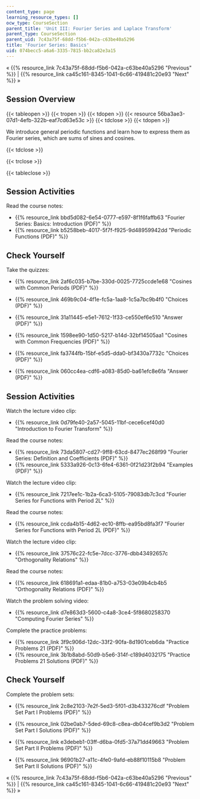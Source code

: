 ```yaml
---
content_type: page
learning_resource_types: []
ocw_type: CourseSection
parent_title: 'Unit III: Fourier Series and Laplace Transform'
parent_type: CourseSection
parent_uid: 7c43a75f-68dd-f5b6-042a-c63be40a5296
title: 'Fourier Series: Basics'
uid: 074becc5-a6a6-3335-7815-bb2ca82e3a15
---
```


« {{% resource_link 7c43a75f-68dd-f5b6-042a-c63be40a5296 "Previous" %}} | {{% resource_link ca45c161-8345-1041-6c66-419481c20e93 "Next" %}} »

Session Overview
----------------

{{< tableopen >}}
{{< tropen >}}
{{< tdopen >}}
{{< resource 56ba3ae3-07d1-4efb-322b-eaf7cd63e53c >}}
{{< tdclose >}}
{{< tdopen >}}


We introduce general periodic functions and learn how to express them as Fourier series, which are sums of sines and cosines.


{{< tdclose >}}

{{< trclose >}}

{{< tableclose >}}

Session Activities
------------------

Read the course notes:

*   {{% resource_link bbd5d082-6e54-0777-e597-8f1f6faffb63 "Fourier Series: Basics: Introduction (PDF)" %}}
*   {{% resource_link b5258beb-4017-5f7f-f925-9d48959942dd "Periodic Functions (PDF)" %}}

Check Yourself
--------------

Take the quizzes:

*   {{% resource_link 2af6c035-b7be-330d-0025-7725ccde1e68 "Cosines with Common Periods (PDF)" %}}
*   {{% resource_link 469b9c04-4f1e-fc5a-1aa8-1c5a7bc9b4f0 "Choices (PDF)" %}}
*   {{% resource_link 31a11445-e5e1-7612-1f33-ce550ef6e510 "Answer (PDF)" %}}
  
*   {{% resource_link 1598ee90-1d50-5217-b14d-32bf14505aa1 "Cosines with Common Frequencies (PDF)" %}}
*   {{% resource_link fa3744fb-15bf-e5d5-dda0-bf3430a7732c "Choices (PDF)" %}}
*   {{% resource_link 060cc4ea-cdf6-a083-85d0-ba61efc8e6fa "Answer (PDF)" %}}

Session Activities
------------------

Watch the lecture video clip:

*   {{% resource_link 0d79fe40-2a57-5045-11bf-cece6cef40d0 "Introduction to Fourier Transform" %}}

Read the course notes:

*   {{% resource_link 73da5807-cd27-9ff8-63cd-8477ec268f99 "Fourier Series: Definition and Coefficients (PDF)" %}}
*   {{% resource_link 5333a926-0c13-6fe4-6361-0f21d23f2b94 "Examples (PDF)" %}}

Watch the lecture video clip:

*   {{% resource_link 7217ee1c-1b2a-6ca3-5105-79083db7c3cd "Fourier Series for Functions with Period 2L" %}}

Read the course notes:

*   {{% resource_link ccda4b15-4d62-ec10-8ffb-ea95bd8fa3f7 "Fourier Series for Functions with Period 2L (PDF)" %}}

Watch the lecture video clip:

*   {{% resource_link 37576c22-fc5e-7dcc-3776-dbb43492657c "Orthogonality Relations" %}}

Read the course notes:

*   {{% resource_link 618691a1-edaa-81b0-a753-03e09b4cb4b5 "Orthogonality Relations (PDF)" %}}

Watch the problem solving video:

*   {{% resource_link d7e863d3-5600-c4a8-3ce4-5f8680258370 "Computing Fourier Series" %}}

Complete the practice problems:

*   {{% resource_link 3f9c906d-12dc-33f2-90fa-8d1901ceb6da "Practice Problems 21 (PDF)" %}}
*   {{% resource_link 3b1b8abd-50d9-b5e6-314f-c189d4032175 "Practice Problems 21 Solutions (PDF)" %}}

Check Yourself
--------------

Complete the problem sets:

*   {{% resource_link 2c8e2103-7e2f-5ed3-5f01-d3b433276cdf "Problem Set Part I Problems (PDF)" %}}
*   {{% resource_link 02be0ab7-5ded-69c8-c8ea-db04cef9b3d2 "Problem Set Part I Solutions (PDF)" %}}
  
*   {{% resource_link e3debeb1-03ff-d6ba-0fd5-37a71dd49663 "Problem Set Part II Problems (PDF)" %}}
*   {{% resource_link 96901b27-a11c-4fe0-9afd-eb88f10115b8 "Problem Set Part II Solutions (PDF)" %}}

« {{% resource_link 7c43a75f-68dd-f5b6-042a-c63be40a5296 "Previous" %}} | {{% resource_link ca45c161-8345-1041-6c66-419481c20e93 "Next" %}} »